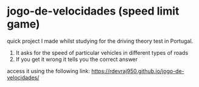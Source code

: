 # jogo-de-velocidades (speed limit game)
quick project I made whilst studying for the driving theory test in Portugal. 
1. It asks for the speed of particular vehicles in different types of roads
2. If you get it wrong it tells you the correct answer

access it using the following link:
https://rdevraj950.github.io/jogo-de-velocidades/
